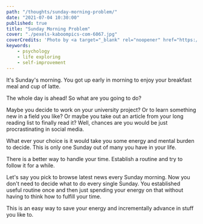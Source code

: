 ```yaml
---
path: "/thoughts/sunday-morning-problem/"
date: "2021-07-04 10:30:00"
published: true
title: "Sunday Morning Problem"
cover: "./pexels-kaboompics-com-6067.jpg"
coverCredits: 'Photo by <a target="_blank" rel="noopener" href="https://www.pexels.com/@kaboompics">Kaboompics</a> on <a target="_blank" rel="noopener" href="https://www.pexels.com/photo/coffee-magazine-6067">Pexels</a>'
keywords:
    - psychology
    - life exploring
    - self-improvement
---
```


It's Sunday's morning. You got up early in morning to enjoy your breakfast meal and cup of latte.

The whole day is ahead! So what are you going to do?

Maybe you decide to work on your university project? Or to learn something new in a field you like? Or maybe you take out an article from your long reading list to finally read it? Well, chances are you would be just procrastinating in social media.

What ever your choice is it would take you some energy and mental burden to decide. This is only one Sunday out of many you have in your life.

There is a better way to handle your time. Establish a routine and try to follow it for a while.

Let's say you pick to browse latest news every Sunday morning. Now you don't need to decide what to do every single Sunday. You established useful routine once and then just spending your energy on that without having to think how to fulfill your time.

This is an easy way to save your energy and incrementally advance in stuff you like to.